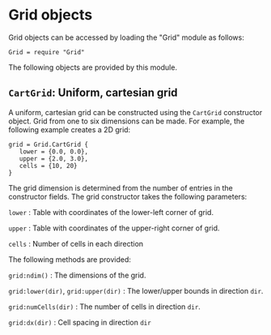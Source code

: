 # Grid objects

Grid objects can be accessed by loading the "Grid" module as follows:

~~~~~~~ {.lua}
Grid = require "Grid"
~~~~~~~  

The following objects are provided by this module.

## `CartGrid`: Uniform, cartesian grid

A uniform, cartesian grid can be constructed using the `CartGrid`
constructor object. Grid from one to six dimensions can be made. For
example, the following example creates a 2D grid:

~~~~~~~ {.lua}
grid = Grid.CartGrid {
   lower = {0.0, 0.0},
   upper = {2.0, 3.0},
   cells = {10, 20}
}
~~~~~~~

The grid dimension is determined from the number of entries in the
constructor fields. The grid constructor takes the following
parameters:

`lower`
: Table with coordinates of the lower-left corner of grid.

`upper`
: Table with coordinates of the upper-right corner of grid.

`cells`
: Number of cells in each direction

The following methods are provided:

`grid:ndim()`
: The dimensions of the grid.

`grid:lower(dir)`, `grid:upper(dir)`
: The lower/upper bounds in direction `dir`.

`grid:numCells(dir)`
: The number of cells in direction `dir`.

`grid:dx(dir)`
: Cell spacing in direction `dir`

